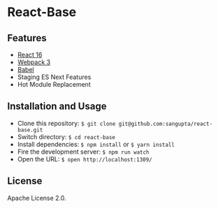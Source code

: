 # React-Base

## Features

* [React 16](https://reactjs.org/)
* [Webpack 3](https://webpack.js.org/)
* [Babel](https://babeljs.io/)
* Staging ES Next Features
* Hot Module Replacement

## Installation and Usage

* Clone this repository: `$ git clone git@github.com:sangupta/react-base.git`
* Switch directory:  `$ cd react-base`
* Install dependencies: `$ npm install` or `$ yarn install`
* Fire the development server: `$ npm run watch`
* Open the URL: `$ open http://localhost:1309/`

## License

Apache License 2.0.
